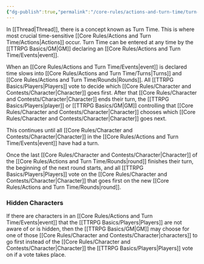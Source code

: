 ```yaml
---
{"dg-publish":true,"permalink":"/core-rules/actions-and-turn-time/turn-time/"}
---
```


In [[Thread\|Thread]], there is a concept known as Turn Time. This is where most crucial time-sensitive [[Core Rules/Actions and Turn Time/Actions\|Actions]] occur. Turn Time can be entered at any time by the [[TTRPG Basics/GM\|GM]] declaring an [[Core Rules/Actions and Turn Time/Events\|event]].

When an [[Core Rules/Actions and Turn Time/Events\|event]] is declared time slows into [[Core Rules/Actions and Turn Time/Turns\|Turns]] and [[Core Rules/Actions and Turn Time/Rounds\|Rounds]]. All [[TTRPG Basics/Players\|Players]] vote to decide which [[Core Rules/Character and Contests/Character\|Character]] goes first. After that [[Core Rules/Character and Contests/Character\|Character]] ends their turn, the [[TTRPG Basics/Players\|player]] or [[TTRPG Basics/GM\|GM]] controlling that [[Core Rules/Character and Contests/Character\|Character]] chooses which [[Core Rules/Character and Contests/Character\|Character]] goes next.

This continues until all [[Core Rules/Character and Contests/Character\|Character]] in the [[Core Rules/Actions and Turn Time/Events\|event]] have had a turn. 

Once the last [[Core Rules/Character and Contests/Character\|Character]] of the [[Core Rules/Actions and Turn Time/Rounds\|round]] finishes their turn, the beginning of the next round starts, and all [[TTRPG Basics/Players\|Players]] vote on the [[Core Rules/Character and Contests/Character\|Character]] that goes first on the new [[Core Rules/Actions and Turn Time/Rounds\|round]].

### Hidden Characters
If there are characters in an [[Core Rules/Actions and Turn Time/Events\|event]] that the [[TTRPG Basics/Players\|Players]] are not aware of or is hidden, then the [[TTRPG Basics/GM\|GM]] may choose for one of those [[Core Rules/Character and Contests/Character\|characters]] to go first instead of the [[Core Rules/Character and Contests/Character\|Character]] the [[TTRPG Basics/Players\|Players]] vote on if a vote takes place.